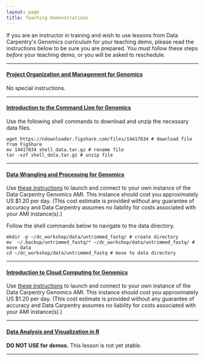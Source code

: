 ```yaml
---
layout: page
title: Teaching Demonstrations
---
```


If you are an instructor in training and wish to use lessons from Data Carpentry's Genomics curriculum for your teaching demo, please read the instructions below to be sure you are prepared. You must follow these steps *before* your teaching demo, or you will be asked to reschedule. 
<hr>

#### [Project Organization and Management for Genomics](https://datacarpentry.org/organization-genomics/)
No special instructions.
<hr>

#### [Introduction to the Command Line for Genomics](https://datacarpentry.org/shell-genomics/)

Use the following shell commands to download and unzip the necessary data files.

```
wget https://ndownloader.figshare.com/files/14417834 # download file from FigShare
mv 14417834 shell_data.tar.gz # rename file
tar -xzf shell_data.tar.gz # unzip file
```
<hr>

#### [Data Wrangling and Processing for Genomics](https://datacarpentry.org/wrangling-genomics/)

Use [these instructions](https://datacarpentry.org/genomics-workshop/AMI-setup/index.html) to launch and connect to your own instance of the Data Carpentry Genomics AMI. This instance should cost you approximately US $1.20 per day. (This cost estimate is provided without any guarantee of accuracy and Data Carpentry assumes no liability for costs associated with your AMI instance(s).)

Follow the shell commands below to navigate to the data directory.

```
mkdir -p ~/dc_workshop/data/untrimmed_fastq/ # create directory
mv  ~/.backup/untrimmed_fastq/* ~/dc_workshop/data/untrimmed_fastq/ # move data
cd ~/dc_workshop/data/untrimmed_fastq # move to data directory
```
<hr>

#### [Introduction to Cloud Computing for Genomics](https://datacarpentry.org/cloud-genomics/)

Use [these instructions](https://datacarpentry.org/genomics-workshop/AMI-setup/index.html) to launch and connect to your own instance of the Data Carpentry Genomics AMI. This instance should cost you approximately US $1.20 per day. (This cost estimate is provided without any guarantee of accuracy and Data Carpentry assumes no liability for costs associated with your AMI instance(s).)
<hr>

#### [Data Analysis and Visualization in R](https://datacarpentry.org/genomics-r-intro/) 

**DO NOT USE for demos.** This lesson is not yet stable.

<hr>
